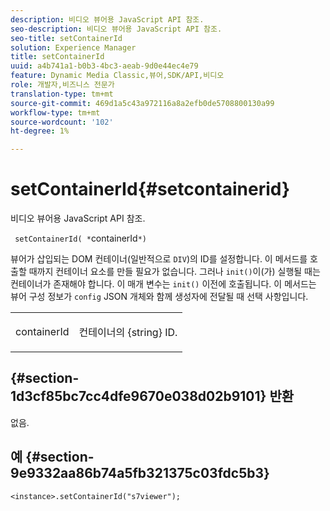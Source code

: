 ```yaml
---
description: 비디오 뷰어용 JavaScript API 참조.
seo-description: 비디오 뷰어용 JavaScript API 참조.
seo-title: setContainerId
solution: Experience Manager
title: setContainerId
uuid: a4b741a1-b0b3-4bc3-aeab-9d0e44ec4e79
feature: Dynamic Media Classic,뷰어,SDK/API,비디오
role: 개발자,비즈니스 전문가
translation-type: tm+mt
source-git-commit: 469d1a5c43a972116a8a2efb0de5708800130a99
workflow-type: tm+mt
source-wordcount: '102'
ht-degree: 1%

---
```



# setContainerId{#setcontainerid}

비디오 뷰어용 JavaScript API 참조.

` setContainerId( *`containerId`*)`

뷰어가 삽입되는 DOM 컨테이너(일반적으로 `DIV`)의 ID를 설정합니다. 이 메서드를 호출할 때까지 컨테이너 요소를 만들 필요가 없습니다. 그러나 `init()`이(가) 실행될 때는 컨테이너가 존재해야 합니다. 이 매개 변수는 `init()` 이전에 호출됩니다. 이 메서드는 뷰어 구성 정보가 `config` JSON 개체와 함께 생성자에 전달될 때 선택 사항입니다.

<table id="table_896DFF34A68A403DB93A6D597461A573"> 
 <tbody> 
  <tr> 
   <td colname="col1"> <p> <span class="codeph"> <span class="varname"> containerId  </span> </span> </p> </td> 
   <td colname="col2"> <p> <span class="codeph"> 컨테이너의 {string}  </span> ID. </p> </td> 
  </tr> 
 </tbody> 
</table>

## {#section-1d3cf85bc7cc4dfe9670e038d02b9101} 반환

없음.

## 예 {#section-9e9332aa86b74a5fb321375c03fdc5b3}

```
<instance>.setContainerId("s7viewer");
```

